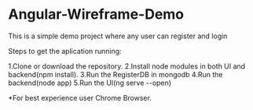 # Angular-Wireframe-Demo
This is a simple demo project where any user can register and login

Steps to get the aplication running:

1.Clone or download the repository.
2.Install node modules in both UI and backend(npm install).
3.Run the RegisterDB in mongodb
4.Run the backend(node app)
5.Run the UI(ng serve --open)

*For best experience user Chrome Browser.

